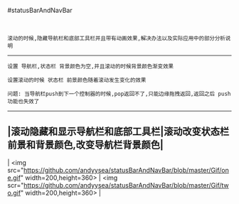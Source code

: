 #statusBarAndNavBar

<br>

    滚动的时候,隐藏导航栏和底部工具栏并且带有动画效果,解决办法以及实际应用中的部分分析说明
--------------------------------------------------------------------------

    设置 导航栏,状态栏 背景颜色为空,并且滚动的时候背景颜色渐变效果

    设置滚动的时候 状态栏 前景颜色随着滚动发生变化的效果

    问题: 当导航栏push到下一个控制器的时候,pop返回不了,只能边缘拖拽返回,返回之后 push 功能也失效了

----------------------------------------------


|滚动隐藏和显示导航栏和底部工具栏|滚动改变状态栏前景和背景颜色,改变导航栏背景颜色|
-------------------------------------------------------------------
| <img src="https://github.com/andyysea/statusBarAndNavBar/blob/master/Gif/one.gif" width=200,height=360> | <img scr="https://github.com/andyysea/statusBarAndNavBar/blob/master/Gif/two.gif" width=200,height=360> |


<br/>


